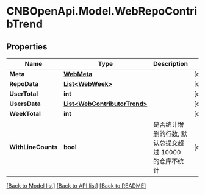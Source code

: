 # CNBOpenApi.Model.WebRepoContribTrend

## Properties

Name | Type | Description | Notes
------------ | ------------- | ------------- | -------------
**Meta** | [**WebMeta**](WebMeta.md) |  | [optional] 
**RepoData** | [**List&lt;WebWeek&gt;**](WebWeek.md) |  | [optional] 
**UserTotal** | **int** |  | [optional] 
**UsersData** | [**List&lt;WebContributorTrend&gt;**](WebContributorTrend.md) |  | [optional] 
**WeekTotal** | **int** |  | [optional] 
**WithLineCounts** | **bool** | 是否统计增删的行数, 默认总提交超过 10000 的仓库不统计 | [optional] 

[[Back to Model list]](../../README.md#documentation-for-models) [[Back to API list]](../../README.md#documentation-for-api-endpoints) [[Back to README]](../../README.md)

